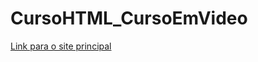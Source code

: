 # CursoHTML_CursoEmVideo

[Link para o site principal](https://victorbafreitas.github.io/CursoHTML_CursoEmVideo/)
